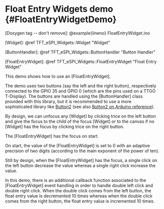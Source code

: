 Float Entry Widgets demo {#FloatEntryWidgetDemo}
========================

[Doxygen tag -- don't remove]: @example{lineno} FloatEntryWidget.ino

[Widget]: @ref TFT_eSPI_Widgets::Widget "Widget"

[ButtonHandler]: @ref TFT_eSPI_Widgets::ButtonHandler "Button Handler"

[FloatEntryWidget]: @ref TFT_eSPI_Widgets::FloatEntryWidget "Float Entry Widget"

[Button2]: https://github.com/LennartHennigs/Button2

[Button2Ref]: https://www.arduino.cc/reference/en/libraries/button2/

This demo shows how to use an [FloatEntryWidget].

The demo uses two buttons (say the left and the right button),
respectively connected to the GPIO 35 and GPIO 0 (which are the pins
used on a TTGO T-Display). The buttons are handled using the
[ButtonHandler] class provided with this library, but it is
recommended to use a more sophisticated library like [Button2][] (see
also [Button2 on Arduino reference][Button2Ref]).

By design, we can unfocus any [Widget] by clicking trice on the left
button and give the focus to the child of the focus [Widget] or to the
canvas if no [Widget] has the focus by clicking trice on the right
button.

The [FloatEntryWidget] has the focus on start.

On start, the value of the [FloatEntryWidget] is set to 0 with an
adaptive precision of two digits (according to the main exponent of
the power of ten).

Still by design, when the [FloatEntryWidget] has the focus, a single
click on the left button decrease the value whereas a single right
click increase the value.

In this demo, there is an additional callback function associated to
the [FloatEntryWidget] event handling in order to handle double left
click and double right click. When the double click comes from the
left button, the float entry value is decremented 10 times whereas
when the double click comes from the right button, the float entry
value is incremented 10 times.

<!--
Local Variables:
eval: (flyspell-mode)
ispell-local-dictionary: "american"
End:
-->
